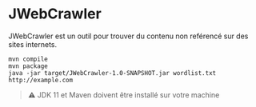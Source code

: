# JWebCrawler
JWebCrawler est un outil pour trouver du contenu non reférencé sur des sites internets.
```
mvn compile
mvn package
java -jar target/JWebCrawler-1.0-SNAPSHOT.jar wordlist.txt http://example.com
```

> :warning:
> JDK 11 et Maven doivent être installé sur votre machine
